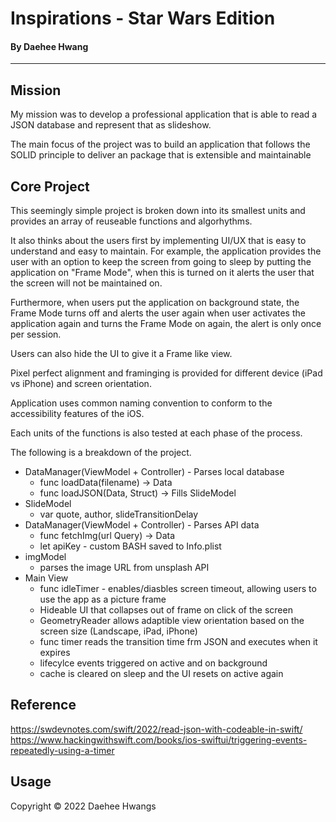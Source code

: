# Inspirations - Star Wars Edition
#### By Daehee Hwang


----------------------
## Mission
My mission was to develop a professional application that is able to read a JSON database and represent that as slideshow.

The main focus of the project was to build an application that follows the SOLID principle to deliver an package that is extensible and maintainable

## Core Project

This seemingly simple project is broken down into its smallest units and provides an array of reuseable functions and algorhythms.

It also thinks about the users first by implementing UI/UX that is easy to understand and easy to maintain. For example, the application provides the user with an option to keep the screen from going to sleep by putting the application on "Frame Mode", when this is turned on it alerts the user that the screen will not be maintained on. 

Furthermore, when users put the application on background state, the Frame Mode turns off and alerts the user again when user activates the application again and turns the Frame Mode on again, the alert is only once per session.

Users can also hide the UI to give it a Frame like view.

Pixel perfect alignment and framinging is provided for different device (iPad vs iPhone) and screen orientation.

Application uses common naming convention to conform to the accessibility features of the iOS. 

Each units of the functions is also tested at each phase of the process.

The following is a breakdown of the project.

* DataManager(ViewModel + Controller) - Parses local database
    *    func loadData(filename) -> Data
    *    func loadJSON(Data, Struct) -> Fills SlideModel
* SlideModel
    * var quote, author, slideTransitionDelay  
* DataManager(ViewModel + Controller) - Parses API data
    *    func fetchImg(url Query) -> Data
    *    let apiKey - custom BASH saved to Info.plist
* imgModel
    *    parses the image URL from unsplash API
* Main View
    *    func idleTimer - enables/diasbles screen timeout, allowing users to use the app as a picture frame
    *    Hideable UI that collapses out of frame on click of the screen
    *    GeometryReader allows adaptible view orientation based on the screen size (Landscape, iPad, iPhone)
    *    func timer reads the transition time frm JSON and executes when it expires
    *    lifecylce events triggered on active and on background
    *    cache is cleared on sleep and the UI resets on active again

## Reference
https://swdevnotes.com/swift/2022/read-json-with-codeable-in-swift/
https://www.hackingwithswift.com/books/ios-swiftui/triggering-events-repeatedly-using-a-timer

## Usage
Copyright © 2022 Daehee Hwangs
